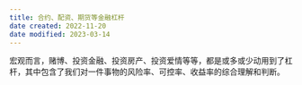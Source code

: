 ```yaml
---
title: 合约、配资、期货等金融杠杆
date created: 2022-11-20
date modified: 2023-03-14
---
```


宏观而言，赌博、投资金融、投资房产、投资爱情等等，都是或多或少动用到了杠杆，其中包含了我们对一件事物的风险率、可控率、收益率的综合理解和判断。
